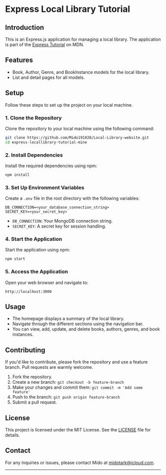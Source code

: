 # Express Local Library Tutorial

## Introduction

This is an Express.js application for managing a local library. The application is part of the [Express Tutorial](https://developer.mozilla.org/en-US/docs/Learn/Server-side/Express_Nodejs) on MDN.

## Features

- Book, Author, Genre, and BookInstance models for the local library.
- List and detail pages for all models.

## Setup

Follow these steps to set up the project on your local machine.

### 1. Clone the Repository

Clone the repository to your local machine using the following command:

```bash
git clone https://github.com/Mido191020/Local-Library-website.git
cd express-locallibrary-tutorial-mine
```

### 2. Install Dependencies

Install the required dependencies using npm:

```bash
npm install
```

### 3. Set Up Environment Variables

Create a `.env` file in the root directory with the following variables:

```env
DB_CONNECTION=<your_database_connection_string>
SECRET_KEY=<your_secret_key>
```

- `DB_CONNECTION`: Your MongoDB connection string.
- `SECRET_KEY`: A secret key for session handling.

### 4. Start the Application

Start the application using npm:

```bash
npm start
```

### 5. Access the Application

Open your web browser and navigate to:

```
http://localhost:3000
```

## Usage

- The homepage displays a summary of the local library.
- Navigate through the different sections using the navigation bar.
- You can view, add, update, and delete books, authors, genres, and book instances.

## Contributing

If you'd like to contribute, please fork the repository and use a feature branch. Pull requests are warmly welcome.

1. Fork the repository.
2. Create a new branch: `git checkout -b feature-branch`
3. Make your changes and commit them: `git commit -m 'Add some feature'`
4. Push to the branch: `git push origin feature-branch`
5. Submit a pull request.

## License

This project is licensed under the MIT License. See the [LICENSE](LICENSE) file for details.

## Contact

For any inquiries or issues, please contact Mido at [midotark@icloud.com](mailto:midotark@icloud.com).

---
